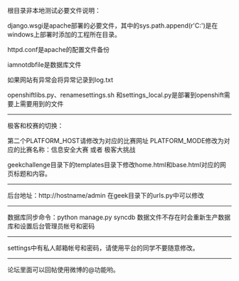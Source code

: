 根目录非本地测试必要文件说明：

django.wsgi是apache部署的必要文件，其中的sys.path.append(r'C:')是在windows上部署时添加的工程所在目录。

httpd.conf是apache的配置文件备份

iamnotdbfile是数据库文件

如果网站有异常会将异常记录到log.txt

openshiftlibs.py、renamesettings.sh 和settings_local.py是部署到openshift需要上需要用到的文件

---------------------------------------

极客和校赛的切换：

第二个PLATFORM_HOST请修改为对应的比赛网址
PLATFORM_MODE修改为对应的比赛名称：信息安全大赛 或者 极客大挑战

geekchallenge目录下的templates目录下修改home.html和base.html对应的网页标题和内容。

---------------------------------------

后台地址：http://hostname/admin
在geek目录下的urls.py中可以修改

---------------------------------------

数据库同步命令：python manage.py syncdb
数据文件不存在时会重新生产数据库和设置后台管理员帐号和密码

---------------------------------------

settings中有私人邮箱帐号和密码，请使用平台的同学不要随意修改。

---------------------------------------

论坛里面可以回帖使用微博的@功能哟。
